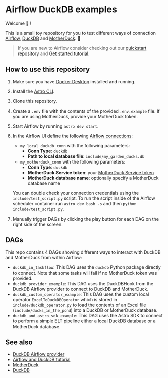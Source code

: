 # Airflow DuckDB examples

Welcome :wave: !

This is a small toy repository for you to test different ways of connection [Airflow](https://airflow.apache.org/), [DuckDB](https://duckdb.org/) and [MotherDuck](https://motherduck.com/). :duck: 

> If you are new to Airflow consider checking out our [quickstart repository](https://github.com/astronomer/airflow-quickstart) and [Get started tutorial](https://docs.astronomer.io/learn/get-started-with-airflow).  

## How to use this repository

1. Make sure you have [Docker Desktop](https://www.docker.com/products/docker-desktop/) installed and running.
2. Install the [Astro CLI](https://docs.astronomer.io/astro/cli/install-cli).
3. Clone this repository.
4. Create a `.env` file with the contents of the provided `.env.example` file. If you are using MotherDuck, provide your MotherDuck token.
5. Start Airflow by running `astro dev start`.

6. In the Airflow UI define the following [Airflow connections](https://docs.astronomer.io/learn/connections):
    - `my_local_duckdb_conn` with the following parameters:
        - **Conn Type**: `duckdb`
        - **Path to local database file**: `include/my_garden_ducks.db`
    - `my_motherduck_conn` with the following parameters:
        - **Conn Type**: `duckdb`
        - **MotherDuck Service token**: your [MotherDuck Service token](https://motherduck.com/docs/authenticating-to-motherduck/)
        - **MotherDuck database name**: optionally specify a MotherDuck database name
    
    You can double check your connection credentials using the `include/test_script.py` script. To run the script inside of the Airflow scheduler container run `astro dev bash -s` and then `python include/test_script.py`.

7. Manually trigger DAGs by clicking the play button for each DAG on the right side of the screen.

## DAGs

This repo contains 4 DAGs showing different ways to interact with DuckDB and MotherDuck from within Airflow:

- `duckdb_in_taskflow`: This DAG uses the `duckdb` Python package directly to connect. Note that some tasks will fail if no MotherDuck token was provided.
- `duckdb_provider_example`: This DAG uses the DuckDBHook from the DuckDB Airflow provider to connect to DuckDB and MotherDuck.
- `duckdb_custom_operator_example`: This DAG uses the custom local operator `ExcelToDuckDBOperator` which is stored in `include/duckdb_operator.py` to load the contents of an Excel file (`include/ducks_in_the_pond`) into a DuckDB or MotherDuck database.
- `duckdb_and_astro_sdk_example`: This DAG uses the Astro SDK to connect to perform a simple ELT pipeline either a local DuckDB database or a MotherDuck database.

## See also

- [DuckDB Airflow provider](https://registry.astronomer.io/providers/airflow-provider-duckdb/versions/latest)
- [Airflow and DuckDB tutorial](https://docs.astronomer.io/learn/airflow-duckdb)
- [MotherDuck](https://motherduck.com/)
- [DuckDB](https://duckdb.org/)

